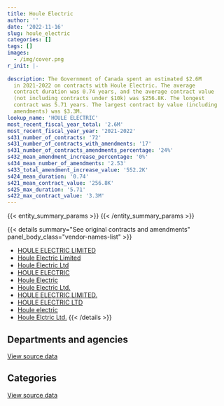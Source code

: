 ```yaml
---
title: Houle Electric
author: ''
date: '2022-11-16'
slug: houle_electric
categories: []
tags: []
images:
  - /img/cover.png
r_init: |-
  
description: The Government of Canada spent an estimated $2.6M
  in 2021-2022 on contracts with Houle Electric. The average
  contract duration was 0.74 years, and the average contract value
  (not including contracts under $10k) was $256.8K. The longest
  contract was 5.71 years. The largest contract by value (including
  amendments) was $3.3M.
lookup_name: 'HOULE ELECTRIC'
most_recent_fiscal_year_total: '2.6M'
most_recent_fiscal_year_year: '2021-2022'
s431_number_of_contracts: '72'
s431_number_of_contracts_with_amendments: '17'
s431_number_of_contracts_amendments_percentage: '24%'
s432_mean_amendment_increase_percentage: '0%'
s434_mean_number_of_amendments: '2.53'
s433_total_amendment_increase_value: '552.2K'
s424_mean_duration: '0.74'
s421_mean_contract_value: '256.8K'
s425_max_duration: '5.71'
s422_max_contract_value: '3.3M'
---
```


<script src="/rmarkdown-libs/htmlwidgets/htmlwidgets.js"></script>
<link href="/rmarkdown-libs/datatables-css/datatables-crosstalk.css" rel="stylesheet" />
<script src="/rmarkdown-libs/datatables-binding/datatables.js"></script>
<script src="/rmarkdown-libs/jquery/jquery-3.6.0.min.js"></script>
<link href="/rmarkdown-libs/dt-core-bootstrap/css/dataTables.bootstrap.min.css" rel="stylesheet" />
<link href="/rmarkdown-libs/dt-core-bootstrap/css/dataTables.bootstrap.extra.css" rel="stylesheet" />
<script src="/rmarkdown-libs/dt-core-bootstrap/js/jquery.dataTables.min.js"></script>
<script src="/rmarkdown-libs/dt-core-bootstrap/js/dataTables.bootstrap.min.js"></script>
<link href="/rmarkdown-libs/crosstalk/css/crosstalk.min.css" rel="stylesheet" />
<script src="/rmarkdown-libs/crosstalk/js/crosstalk.min.js"></script>
<script src="/rmarkdown-libs/htmlwidgets/htmlwidgets.js"></script>
<link href="/rmarkdown-libs/datatables-css/datatables-crosstalk.css" rel="stylesheet" />
<script src="/rmarkdown-libs/datatables-binding/datatables.js"></script>
<script src="/rmarkdown-libs/jquery/jquery-3.6.0.min.js"></script>
<link href="/rmarkdown-libs/dt-core-bootstrap/css/dataTables.bootstrap.min.css" rel="stylesheet" />
<link href="/rmarkdown-libs/dt-core-bootstrap/css/dataTables.bootstrap.extra.css" rel="stylesheet" />
<script src="/rmarkdown-libs/dt-core-bootstrap/js/jquery.dataTables.min.js"></script>
<script src="/rmarkdown-libs/dt-core-bootstrap/js/dataTables.bootstrap.min.js"></script>
<link href="/rmarkdown-libs/crosstalk/css/crosstalk.min.css" rel="stylesheet" />
<script src="/rmarkdown-libs/crosstalk/js/crosstalk.min.js"></script>

{{< entity_summary_params >}}
{{< /entity_summary_params >}}

{{< details summary="See original contracts and amendments" panel_body_class="vendor-names-list" >}}
- [HOULE ELECTRIC LIMITED](https://search.open.canada.ca/en/ct/?sort=contract_value_f%20desc&page=1&search_text=%22HOULE%20ELECTRIC%20LIMITED%22)
- [Houle Electric Limited](https://search.open.canada.ca/en/ct/?sort=contract_value_f%20desc&page=1&search_text=%22Houle%20Electric%20Limited%22)
- [Houle Electric Ltd](https://search.open.canada.ca/en/ct/?sort=contract_value_f%20desc&page=1&search_text=%22Houle%20Electric%20Ltd%22)
- [HOULE ELECTRIC](https://search.open.canada.ca/en/ct/?sort=contract_value_f%20desc&page=1&search_text=%22HOULE%20ELECTRIC%22)
- [Houle Electric](https://search.open.canada.ca/en/ct/?sort=contract_value_f%20desc&page=1&search_text=%22Houle%20Electric%22)
- [Houle Electric Ltd.](https://search.open.canada.ca/en/ct/?sort=contract_value_f%20desc&page=1&search_text=%22Houle%20Electric%20Ltd.%22)
- [HOULE ELECTRIC LIMITED.](https://search.open.canada.ca/en/ct/?sort=contract_value_f%20desc&page=1&search_text=%22HOULE%20ELECTRIC%20LIMITED.%22)
- [HOULE ELECTRIC LTD](https://search.open.canada.ca/en/ct/?sort=contract_value_f%20desc&page=1&search_text=%22HOULE%20ELECTRIC%20LTD%22)
- [Houle electric](https://search.open.canada.ca/en/ct/?sort=contract_value_f%20desc&page=1&search_text=%22Houle%20electric%22)
- [Houle Elctric Ltd.](https://search.open.canada.ca/en/ct/?sort=contract_value_f%20desc&page=1&search_text=%22Houle%20Elctric%20Ltd.%22)
{{< /details >}}

## Departments and agencies

<div id="htmlwidget-1" style="width:100%;height:auto;" class="datatables html-widget"></div>
<script type="application/json" data-for="htmlwidget-1">{"x":{"style":"bootstrap","filter":"none","vertical":false,"data":[["<a href=\"/departments/aafc-aac/\">Agriculture and Agri-Food Canada<\/a>","<a href=\"/departments/csc-scc/\">Correctional Service of Canada<\/a>","<a href=\"/departments/dfo-mpo/\">Fisheries and Oceans Canada<\/a>","<a href=\"/departments/dnd-mdn/\">National Defence<\/a>","<a href=\"/departments/ec/\">Environment and Climate Change Canada<\/a>","<a href=\"/departments/nrc-cnrc/\">National Research Council Canada<\/a>","<a href=\"/departments/pwgsc-tpsgc/\">Public Services and Procurement Canada<\/a>","<a href=\"/departments/tc/\">Transport Canada<\/a>"],[108760.05,194016.73,343091.31,1782042.75,null,null,3751632.76,null],[2872.18,1311674,37751.7,366049.15,null,50225.96,964117.05,null],[78581.33,1613987.12,102182.85,268319.42,null,22025.15,805355.6,null],[11628.75,143029.43,null,1571199.9,6482.61,null,838671.2,41629.36]],"container":"<table class=\"table table-striped table-hover row-border order-column display\">\n  <thead>\n    <tr>\n      <th>Department<\/th>\n      <th>2018-2019<\/th>\n      <th>2019-2020<\/th>\n      <th>2020-2021<\/th>\n      <th>2021-2022<\/th>\n    <\/tr>\n  <\/thead>\n<\/table>","options":{"order":[[4,"desc"]],"pageLength":10,"autoWidth":true,"columnDefs":[{"targets":1,"render":"function(data, type, row, meta) {\n    return type !== 'display' ? data : DTWidget.formatCurrency(data, \"$\", 2, 3, \",\", \".\", true, null);\n  }"},{"targets":2,"render":"function(data, type, row, meta) {\n    return type !== 'display' ? data : DTWidget.formatCurrency(data, \"$\", 2, 3, \",\", \".\", true, null);\n  }"},{"targets":3,"render":"function(data, type, row, meta) {\n    return type !== 'display' ? data : DTWidget.formatCurrency(data, \"$\", 2, 3, \",\", \".\", true, null);\n  }"},{"targets":4,"render":"function(data, type, row, meta) {\n    return type !== 'display' ? data : DTWidget.formatCurrency(data, \"$\", 2, 3, \",\", \".\", true, null);\n  }"},{"width":"16%","targets":[1,2,3,4]},{"className":"dt-right","targets":[1,2,3,4]}],"orderClasses":false}},"evals":["options.columnDefs.0.render","options.columnDefs.1.render","options.columnDefs.2.render","options.columnDefs.3.render"],"jsHooks":[]}</script>
<p class="text-right">
<a href="https://github.com/GoC-Spending/contracts-data/tree/main/data/out/vendors/houle_electric/summary_by_fiscal_year_by_department.csv" class="source-data-link btn btn-link">View source data</a>
</p>

## Categories

<div id="htmlwidget-2" style="width:100%;height:auto;" class="datatables html-widget"></div>
<script type="application/json" data-for="htmlwidget-2">{"x":{"style":"bootstrap","filter":"none","vertical":false,"data":[["<a href=\"/categories/facilities_and_construction/\">Facilities and construction<\/a>","<a href=\"/categories/industrial_products_and_services/\">Industrial products and services<\/a>"],[2683507.73,3496035.88],[1421016.04,1311674],[1266174.75,1624276.72],[2453252.82,159388.43]],"container":"<table class=\"table table-striped table-hover row-border order-column display\">\n  <thead>\n    <tr>\n      <th>Category<\/th>\n      <th>2018-2019<\/th>\n      <th>2019-2020<\/th>\n      <th>2020-2021<\/th>\n      <th>2021-2022<\/th>\n    <\/tr>\n  <\/thead>\n<\/table>","options":{"order":[[4,"desc"]],"dom":"t","pageLength":30,"autoWidth":true,"columnDefs":[{"targets":1,"render":"function(data, type, row, meta) {\n    return type !== 'display' ? data : DTWidget.formatCurrency(data, \"$\", 2, 3, \",\", \".\", true, null);\n  }"},{"targets":2,"render":"function(data, type, row, meta) {\n    return type !== 'display' ? data : DTWidget.formatCurrency(data, \"$\", 2, 3, \",\", \".\", true, null);\n  }"},{"targets":3,"render":"function(data, type, row, meta) {\n    return type !== 'display' ? data : DTWidget.formatCurrency(data, \"$\", 2, 3, \",\", \".\", true, null);\n  }"},{"targets":4,"render":"function(data, type, row, meta) {\n    return type !== 'display' ? data : DTWidget.formatCurrency(data, \"$\", 2, 3, \",\", \".\", true, null);\n  }"},{"width":"16%","targets":[1,2,3,4]},{"className":"dt-right","targets":[1,2,3,4]}],"orderClasses":false,"lengthMenu":[10,25,30,50,100]}},"evals":["options.columnDefs.0.render","options.columnDefs.1.render","options.columnDefs.2.render","options.columnDefs.3.render"],"jsHooks":[]}</script>
<p class="text-right">
<a href="https://github.com/GoC-Spending/contracts-data/tree/main/data/out/vendors/houle_electric/summary_by_fiscal_year_by_category.csv" class="source-data-link btn btn-link">View source data</a>
</p>
